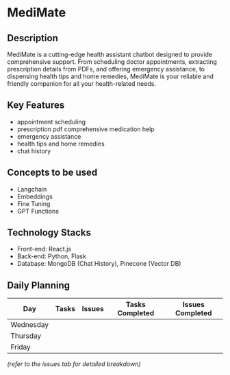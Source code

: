 # MediMate

## Description
MediMate is a cutting-edge health assistant chatbot designed to provide comprehensive support. From scheduling doctor appointments, extracting prescription details from PDFs, and offering emergency assistance, to dispensing health tips and home remedies, MediMate is your reliable and friendly companion for all your health-related needs.

## Key Features
- appointment scheduling
- prescription pdf comprehensive medication help
- emergency assistance
- health tips and home remedies
- chat history 

## Concepts to be used
- Langchain
- Embeddings
- Fine Tuning
- GPT Functions

## Technology Stacks
- Front-end: React.js
- Back-end: Python, Flask
- Database: MongoDB (Chat History), Pinecone (Vector DB)

## Daily Planning
| Day       | Tasks              | Issues | Tasks Completed | Issues Completed |
| --------- | ------------------ | ------ | --------------- | ---------------- |
| Wednesday |                    |        |                 |                  |
| Thursday  |                    |        |                 |                  |
| Friday    |                    |        |                 |                  |

_(refer to the issues tab for detailed breakdown)_
